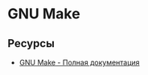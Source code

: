 # GNU Make

## Ресурсы
* [GNU Make - Полная документация](https://blog.hook.sh/nix/makefile-full-doc/)